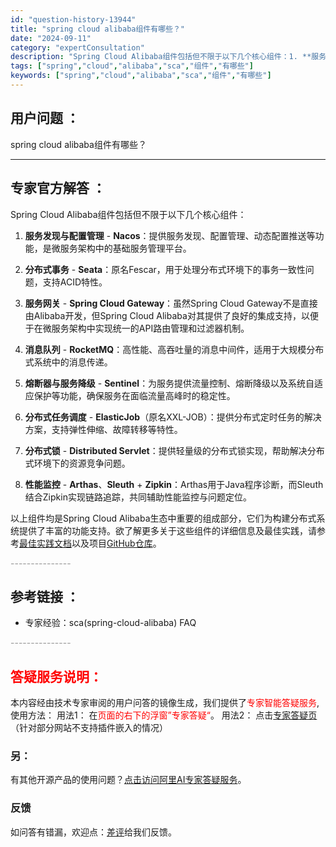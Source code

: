 ```yaml
---
id: "question-history-13944"
title: "spring cloud alibaba组件有哪些？"
date: "2024-09-11"
category: "expertConsultation"
description: "Spring Cloud Alibaba组件包括但不限于以下几个核心组件：1. **服务发现与配置管理** - **Nacos**：提供服务发现、配置管理、动态配置推送等功能，是微服务架构中的基础服务管理平台。2. **分布式事务** - **Seata**：原名Fescar，用于处理分布式环境下的"
tags: ["spring","cloud","alibaba","sca","组件","有哪些"]
keywords: ["spring","cloud","alibaba","sca","组件","有哪些"]
---
```


## 用户问题 ： 
 spring cloud alibaba组件有哪些？  

---------------
## 专家官方解答 ：

Spring Cloud Alibaba组件包括但不限于以下几个核心组件：

1. **服务发现与配置管理** - **Nacos**：提供服务发现、配置管理、动态配置推送等功能，是微服务架构中的基础服务管理平台。

2. **分布式事务** - **Seata**：原名Fescar，用于处理分布式环境下的事务一致性问题，支持ACID特性。

3. **服务网关** - **Spring Cloud Gateway**：虽然Spring Cloud Gateway不是直接由Alibaba开发，但Spring Cloud Alibaba对其提供了良好的集成支持，以便于在微服务架构中实现统一的API路由管理和过滤器机制。

4. **消息队列** - **RocketMQ**：高性能、高吞吐量的消息中间件，适用于大规模分布式系统中的消息传递。

5. **熔断器与服务降级** - **Sentinel**：为服务提供流量控制、熔断降级以及系统自适应保护等功能，确保服务在面临流量高峰时的稳定性。

6. **分布式任务调度** - **ElasticJob**（原名XXL-JOB）：提供分布式定时任务的解决方案，支持弹性伸缩、故障转移等特性。

7. **分布式锁** - **Distributed Servlet**：提供轻量级的分布式锁实现，帮助解决分布式环境下的资源竞争问题。

8. **性能监控** - **Arthas**、**Sleuth** + **Zipkin**：Arthas用于Java程序诊断，而Sleuth结合Zipkin实现链路追踪，共同辅助性能监控与问题定位。

以上组件均是Spring Cloud Alibaba生态中重要的组成部分，它们为构建分布式系统提供了丰富的功能支持。欲了解更多关于这些组件的详细信息及最佳实践，请参考[最佳实践文档](../best-practice/integrated-example.md)以及项目[GitHub仓库](https://github.com/alibaba/spring-cloud-alibaba)。


<font color="#949494">---------------</font> 


## 参考链接 ：

* 专家经验：sca(spring-cloud-alibaba) FAQ 


 <font color="#949494">---------------</font> 
 


## <font color="#FF0000">答疑服务说明：</font> 

本内容经由技术专家审阅的用户问答的镜像生成，我们提供了<font color="#FF0000">专家智能答疑服务</font>,使用方法：
用法1： 在<font color="#FF0000">页面的右下的浮窗”专家答疑“</font>。
用法2： 点击[专家答疑页](https://answer.opensource.alibaba.com/docs/intro)（针对部分网站不支持插件嵌入的情况）
### 另：


有其他开源产品的使用问题？[点击访问阿里AI专家答疑服务](https://answer.opensource.alibaba.com/docs/intro)。
### 反馈
如问答有错漏，欢迎点：[差评](https://ai.nacos.io/user/feedbackByEnhancerGradePOJOID?enhancerGradePOJOId=17047)给我们反馈。
